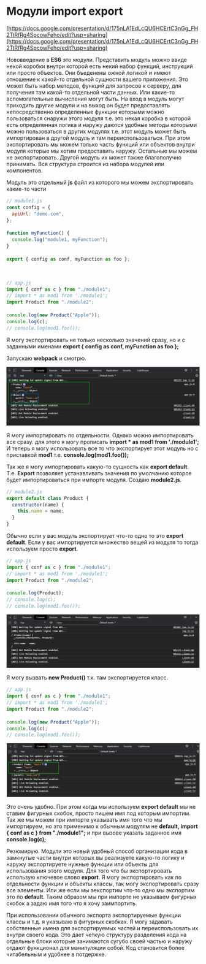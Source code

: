# Модули import export

[https://docs.google.com/presentation/d/175nLA1EdLcQU6HCErtC3nGg_FH2TtRfRg4SpcowFeho/edit?usp=sharing](https://docs.google.com/presentation/d/175nLA1EdLcQU6HCErtC3nGg_FH2TtRfRg4SpcowFeho/edit?usp=sharing)

Нововведение в **ES6** это модули. Представить модуль можно ввиде некой коробки внутри которой есть некий набор функций, инструкций или просто объектов. Они бъеденены ожной логикой и имеют отношение к какой-то отдельной сущности вашего приложения. Это может быть набор методов, функций для запросов к серверу, для получения там какой-то отдельной части данных. Или какие-то вспомогательные вычисления могут быть. На вход в модуль могут приходить другие модули и на выход он будет предоставлять непосредственно определенные функции которыми можно пользоваться снаружи этого модуля т.е. это некая коробка в которой есть определенная логика и наружу даются удобные методы которыми можно пользоваться в других модулях т.е. этот модуль может быть импортирован в другой модуль и там переиспользоваться. При этом экспортировать мы можем только часть функций или объектов внутри модуля которые мы хотим предоставить наружу. Остальные мы можем не экспортировать. Другой модуль их может также благополучно принимать. Вся структура строится из набора модулей или компонентов.

Модуль это отдельный **js** файл из которого мы можем экспортировать какие-то части

```js
// module1.js
const config = {
  apiUrl: "demo.com",
};

function myFunction() {
  console.log("module1, myFunction");
}

export { config as conf, myFunction as foo };
```

<br>

```js
// app.js
import { conf as c } from "./module1";
// import * as mod1 from './module1';
import Product from "./module2";

console.log(new Product("Apple"));
console.log(c);
// console.log(mod1.foo());
```

Я могу экспортировать не только несколько значений сразу, но и с заданными именами **export { config as conf, myFunction as foo };**

Запускаю **webpack** и смотрю.

![](img/001.png)

Я могу импортировать по отдельности. Однако можно импортировать все сразу. для этого я могу прописать **import \* as mod1 from './module1';** И теперь я могу использовать все то что экспортирует этот модуль но с приставкой **mod1** т.е. **console.log(mod1.foo());**

Так же я могу импортировать какую-то сущность как **export default**. Т.е. **Export** позволяет устанавливать значения по умолчанию которое будет импортироваться при импорте модуля. Создаю **module2.js**.

```js
// module2.js
export default class Product {
  constructor(name) {
    this.name = name;
  }
}
```

Обычно если у вас модуль экспортирует что-то одно то это **export default**. Если у вас импортируется множество вещей из модуля то тогда используем просто **export**.

```js
// app.js
import { conf as c } from "./module1";
// import * as mod1 from './module1';
import Product from "./module2";

console.log(Product);
// console.log(c);
// console.log(mod1.foo());
```

![](img/002.png)

Я могу вызвать **new Product()** т.к. там экспортируется класс.

```js
// app.js
import { conf as c } from "./module1";
// import * as mod1 from './module1';
import Product from "./module2";

console.log(new Product("Apple"));
console.log(c);
// console.log(mod1.foo());
```

![](img/003.png)

Это очень удобно. При этом когда мы используем **export default** мы не ставим фигурных скобок, просто пишем имя под которым импортим. Так же мы можем при импорте указывать имя того что мы импортируем, но это применимо к обычным модулям не **default, import { conf as c } from "./module1";** и при вызове указать заданное имя **console.log(c);**

Резюмирую. Модули это новый удобный способ организации кода в замкнутые части внутри которых вы реализуете какую-то логику и наружу экспортируете нужные функции или объекты для использования этого модуля. Для того что бы экспортировать использую ключевое слово **export**. Я могу экспортировать как по отдельности функции и объекты классы, так могу экспортировать сразу все элементы. Или же если мы эекспортим что-то одно мы экспортим это по **default**. Таким образом мы при импорте не указываем фигурных скобок а задаю имя того что я хочу заимпортить.

При использовании обычного экспорта экспортируемые функции классы и т.д. я указываю в фигурных скобках. Я могу задавать собственные имена для экспортируемых частей и переиспользовать их внутри своего кода. Это дает четкую структуру разделения кода на отдельные блоки которые занимаются сугубо своей частью и наружу отдают функционал для манипуляции собой. Код становится более читабельным и удобнее в потдержке.
